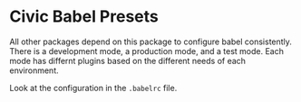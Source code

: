 # Civic Babel Presets

All other packages depend on this package to configure babel consistently. There is a development mode, a production mode,
and a test mode. Each mode has differnt plugins based on the different needs of each environment.

Look at the configuration in the `.babelrc` file.